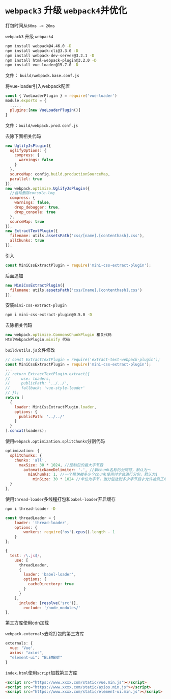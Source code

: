 # `webpack3` 升级 `webpack4`并优化

打包时间从`60ms -> 20ms`

`webpack3` 升级 `webpack4`

```sh
npm install webpack@4.46.0 -D
npm install webpack-cli@3.3.0 -D
npm install webpack-dev-server@3.2.1 -D
npm install html-webpack-plugin@3.2.0 -D
npm install vue-loader@15.7.0 -D
```

文件： `build/webpack.base.conf.js` 

将vue-loader引入webpack配置

```javascript
const { VueLoaderPlugin } = require('vue-loader')    
module.exports = {  	
  ...., 
  plugins:[new VueLoaderPlugin()]
}
```

文件：`build/webpack.prod.conf.js`

去除下面相关代码

```javascript
new UglifyJsPlugin({
  uglifyOptions: {
    compress: {
      warnings: false
    }
  },
  sourceMap: config.build.productionSourceMap,
  parallel: true
}),
new webpack.optimize.UglifyJsPlugin({
  //自动删除console.log
  compress: {
    warnings: false,
    drop_debugger: true,
    drop_console: true
  },
  sourceMap: true
}),
new ExtractTextPlugin({
  filename: utils.assetsPath('css/[name].[contenthash].css'),
  allChunks: true
}),
```

引入

```javascript
const MiniCssExtractPlugin = require('mini-css-extract-plugin');
```

后面追加

```javascript
new MiniCssExtractPlugin({
  filename: utils.assetsPath('css/[name].[contenthash].css')
}),
```

安装`mini-css-extract-plugin`

```sh
npm i mini-css-extract-plugin@0.5.0 -D
```

去除相关代码

```javascript
new webpack.optimize.CommonsChunkPlugin 相关代码
HtmlWebpackPlugin.minify 代码
```

`build/utils.js`文件修改

```javascript
// const ExtractTextPlugin = require('extract-text-webpack-plugin');
const MiniCssExtractPlugin = require('mini-css-extract-plugin');
...
// return ExtractTextPlugin.extract({
//     use: loaders,
//     publicPath: '../../',
//     fallback: 'vue-style-loader'
// });
return [
  {
    loader: MiniCssExtractPlugin.loader,
    options: {
      publicPath: '../../'
    }
  }
].concat(loaders);
```

使用`webpack.optimization.splitChunks`分割代码

```javascript
optimization: {
  splitChunks: {
    chunks: 'all',
      maxSize: 30 * 1024, //控制包的最大字节数
        automaticNameDelimiter: '.', //新chunk名称的分隔符，默认为～
          minChunks: 1, //一个模块被多少个chunk使用时才会进行分包，默认为1
            minSize: 30 * 1024 //单位为字节，当分包达到多少字节后才允许被真正地拆包，默认为30000
  }
},
```



使用`thread-loader`多线程打包和`babel-loader`开启缓存

```sh
npm i thread-loader -D
```

```javascript
const threadLoader = {
    loader: 'thread-loader',
    options: {
        workers: require('os').cpus().length - 1
    }
};

{
  test: /\.js$/,
    use: [
      threadLoader,
      {
        loader: 'babel-loader',
        options: {
          cacheDirectory: true
        }
      }
    ],
      include: [resolve('src')],
        exclude: '/node_modules/'
},
```

第三方库使用cdn加载

`webpack.externals`去除打包的第三方库

```javascript
externals: {
  vue: 'Vue',
  axios: "axios",
  "element-ui": "ELEMENT"
}
```

`index.html`使用`script`加载第三方库

```html
<script src="https://www.xxxx.com/static/vue.min.js"></script>
<script src="https://www.xxxx.com/static/axios.min.js"></script>
<script src="https://www.xxxx.com/static/element-ui.min.js"></script>
```

